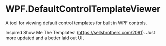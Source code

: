 # WPF.DefaultControlTemplateViewer
A tool for viewing default control templates for built in WPF controls.

Inspired Show Me The Templates! (https://sellsbrothers.com/2091). Just more updated and a better laid out UI.